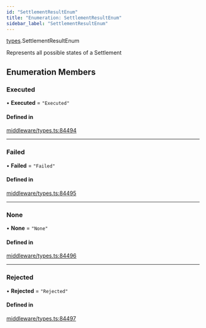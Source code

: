 ```yaml
---
id: "SettlementResultEnum"
title: "Enumeration: SettlementResultEnum"
sidebar_label: "SettlementResultEnum"
---
```


[types](../../../modules/Types/Types.md).SettlementResultEnum

Represents all possible states of a Settlement

## Enumeration Members

### Executed

• **Executed** = ``"Executed"``

#### Defined in

[middleware/types.ts:84494](https://github.com/PolymeshAssociation/polymesh-sdk/blob/daafaa68f/src/middleware/types.ts#L84494)

___

### Failed

• **Failed** = ``"Failed"``

#### Defined in

[middleware/types.ts:84495](https://github.com/PolymeshAssociation/polymesh-sdk/blob/daafaa68f/src/middleware/types.ts#L84495)

___

### None

• **None** = ``"None"``

#### Defined in

[middleware/types.ts:84496](https://github.com/PolymeshAssociation/polymesh-sdk/blob/daafaa68f/src/middleware/types.ts#L84496)

___

### Rejected

• **Rejected** = ``"Rejected"``

#### Defined in

[middleware/types.ts:84497](https://github.com/PolymeshAssociation/polymesh-sdk/blob/daafaa68f/src/middleware/types.ts#L84497)
